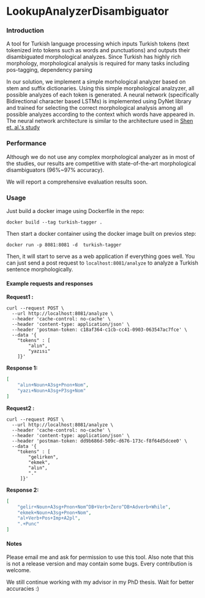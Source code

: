 # LookupAnalyzerDisambiguator

### Introduction 
A tool for Turkish language processing which inputs Turkish tokens (text tokenized into tokens such as words and punctuations) and outputs their disambiguated morphological analyzes.
Since Turkish has highly rich morphology, morphological analysis is required for many tasks including pos-tagging, dependency parsing


In our solution, we implement a simple morhological analyzer based on stem and suffix dictionaries.
Using this simple morphological analzyzer, all possible analyzes of each token is generated.
A neural network (specifically Bidirectional character based LSTMs) is implemented using DyNet library and trained for selecting the correct morphological analysis among all possible analyzes according to the context which words have appeared in.
The neural network architecture is similar to the architecture used in [Shen et. al.'s study](http://www.aclweb.org/anthology/C16-1018)

### Performance

Although we do not use any complex morphological analyzer as in most of the studies,
our results are competitive with state-of-the-art morphological disambiguators (96%~97% accuracy).

We will report a comprehensive evaluation results soon.

### Usage

Just build a docker image using Dockerfile in the repo:

```commandline 
docker build --tag turkish-tagger .
```

Then start a docker container using the docker image built on previos step:

```commandline
docker run -p 8081:8081 -d  turkish-tagger
```

Then, it will start to serve as a  web application if everything goes well.
You can just send a post request to `localhost:8081/analyze` to analyze a Turkish sentence morphologically.

#### Example requests and responses

**Request1 :**
```cURL 
curl --request POST \
  --url http://localhost:8081/analyze \
  --header 'cache-control: no-cache' \
  --header 'content-type: application/json' \
  --header 'postman-token: c18af364-c1cb-cc41-0903-063547ac7fce' \
  --data '{
    "tokens" : [
        "alın",
        "yazısı"
    ]}'
```

**Response 1:**
```json
[
    "alın+Noun+A3sg+Pnon+Nom",
    "yazı+Noun+A3sg+P3sg+Nom"
]
```

**Request2 :**
```cURL 
curl --request POST \
  --url http://localhost:8081/analyze \
  --header 'cache-control: no-cache' \
  --header 'content-type: application/json' \
  --header 'postman-token: dd9b686d-509c-d676-173c-f8f64d5dcee0' \
  --data '{
    "tokens" : [
        "gelirken",
        "ekmek",
        "alın",
        "."
     ]}'
```

**Response 2:**
```json
[
    "gelir+Noun+A3sg+Pnon+Nom^DB+Verb+Zero^DB+Adverb+While",
    "ekmek+Noun+A3sg+Pnon+Nom",
    "al+Verb+Pos+Imp+A2pl",
    ".+Punc"
]
```


#### Notes

Please email me and ask for permission to use this tool.
Also note that this is not a release version and may contain some bugs.
Every contribution is welcome.

We still continue working with my advisor in my PhD thesis. Wait for better accuracies :)


